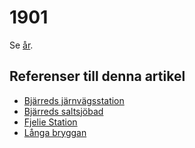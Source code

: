 # 1901

Se [år](år).

## Referenser till denna artikel

* [Bjärreds järnvägsstation](bjärreds%20järnvägsstation)
* [Bjärreds saltsjöbad](bjärreds%20saltsjöbad)
* [Fjelie Station](fjelie%20station)
* [Långa bryggan](långa%20bryggan)

